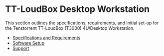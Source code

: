 # TT-LoudBox Desktop Workstation

This section outlines the specifications, requirements, and initial set-up for the Tenstorrent TT-LoudBox (T3000) 4U/Desktop Workstation.

- [Specifications and Requirements](./specifications.md)
- [Software Setup](../../../syseng/softwaresetup.md)
- [Support](./support.md)

